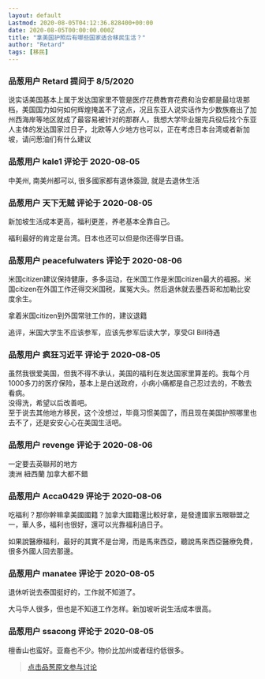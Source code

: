 ```yaml
---
layout: default
Lastmod: 2020-08-05T04:12:36.828400+00:00
date: 2020-08-05T00:00:00.000Z
title: "拿美国护照后有哪些国家适合移民生活？"
author: "Retard"
tags: [移民]
---
```



### 品葱用户 **Retard** 提问于 8/5/2020
    
说实话美国基本上属于发达国家里不管是医疗花费教育花费和治安都是最垃圾那档，美国国力如何如何辉煌掩盖不了这点，况且东亚人说实话作为少数族裔出了加州西海岸等地区就成了最容易被针对的那群人，我想大学毕业服完兵役后找个东亚人主体的发达国家过日子，北欧等人少地方也可以，正在考虑日本台湾或者新加坡，请问葱油们有什么建议
    
                

### 品葱用户 **kale1** 评论于 2020-08-05
        
中美州, 南美州都可以, 很多國家都有退休簽證, 就是去退休生活
        
                

### 品葱用户 **天下无贼** 评论于 2020-08-05
        
新加坡生活成本更高，福利更差，养老基本全靠自己。  
  
福利最好的肯定是台湾。日本也还可以但是你还得学日语。
        
                

### 品葱用户 **peacefulwaters** 评论于 2020-08-06
        
米国citizen建议保持健康，多多运动，在米国工作是米国citizen最大的福报。米国citizen在外国工作还得交米国税，属冤大头。然后退休就去墨西哥和加勒比安度余生。  
  
拿着米国citizen到外国常驻工作的，建议退籍  
  
追评，米国大学生不应该参军，应该先参军后读大学，享受GI Bill待遇
        
                

### 品葱用户 **疯狂习近平** 评论于 2020-08-05
        
虽然我很爱美国，但我不得不承认，美国的福利在发达国家里算差的。我每个月1000多刀的医疗保险，基本上是白送政府，小病小痛都是自己忍过去的，不敢去看病。  
没得洗，希望以后改善吧。  
至于说去其他地方移民，这个没想过，毕竟习惯美国了，而且现在美国护照哪里也去不了，还是安安心心在美国生活吧。
        
                

### 品葱用户 **revenge** 评论于 2020-08-06
        
一定要去英聯邦的地方  
澳洲 紐西蘭 加拿大都不錯
        
                

### 品葱用户 **Acca0429** 评论于 2020-08-06
        
吃福利？那你幹嘛拿美國國籍？加拿大國籍還比較好拿，是發達國家五眼聯盟之一，華人多，福利也很好，還可以光靠福利過日子。  
  
如果說醫療福利，最好的其實不是台灣，而是馬來西亞，聽說馬來西亞醫療免費，很多外國人回去那邊。
        
                

### 品葱用户 **manatee** 评论于 2020-08-05
        
退休听说去泰国挺好的，工作就不知道了。  
  
大马华人很多，但也是不知道工作怎样。新加坡听说生活成本很高。
        
                

### 品葱用户 **ssacong** 评论于 2020-08-05
        
檀香山也蛮好。亚裔也不少。物价比加州或者纽约低很多。
        
                





> [点击品葱原文参与讨论](https://pincong.rocks/question/29413)

